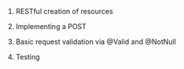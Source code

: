 1. RESTful creation of resources

2. Implementing a POST

3. Basic request validation via @Valid and @NotNull

4. Testing
